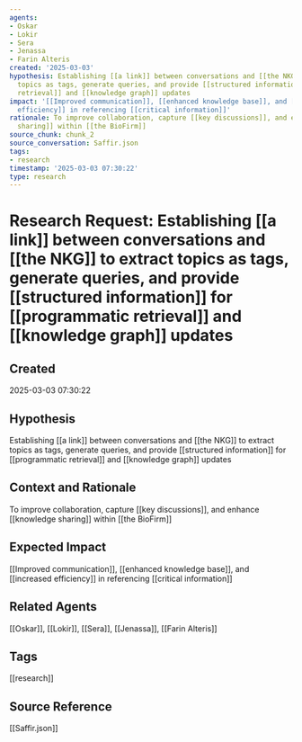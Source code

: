 ```yaml
---
agents:
- Oskar
- Lokir
- Sera
- Jenassa
- Farin Alteris
created: '2025-03-03'
hypothesis: Establishing [[a link]] between conversations and [[the NKG]] to extract
  topics as tags, generate queries, and provide [[structured information]] for [[programmatic
  retrieval]] and [[knowledge graph]] updates
impact: '[[Improved communication]], [[enhanced knowledge base]], and [[increased
  efficiency]] in referencing [[critical information]]'
rationale: To improve collaboration, capture [[key discussions]], and enhance [[knowledge
  sharing]] within [[the BioFirm]]
source_chunk: chunk_2
source_conversation: Saffir.json
tags:
- research
timestamp: '2025-03-03 07:30:22'
type: research
---
```


# Research Request: Establishing [[a link]] between conversations and [[the NKG]] to extract topics as tags, generate queries, and provide [[structured information]] for [[programmatic retrieval]] and [[knowledge graph]] updates

## Created
2025-03-03 07:30:22

## Hypothesis
Establishing [[a link]] between conversations and [[the NKG]] to extract topics as tags, generate queries, and provide [[structured information]] for [[programmatic retrieval]] and [[knowledge graph]] updates

## Context and Rationale
To improve collaboration, capture [[key discussions]], and enhance [[knowledge sharing]] within [[the BioFirm]]

## Expected Impact
[[Improved communication]], [[enhanced knowledge base]], and [[increased efficiency]] in referencing [[critical information]]

## Related Agents
[[Oskar]], [[Lokir]], [[Sera]], [[Jenassa]], [[Farin Alteris]]

## Tags
[[research]]

## Source Reference
[[Saffir.json]]

